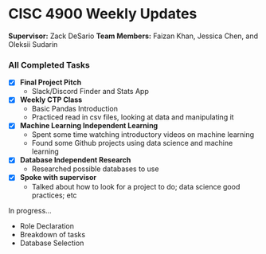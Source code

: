 # CISC 4900 Weekly Updates

**Supervisor:** Zack DeSario
**Team Members:** Faizan Khan, Jessica Chen, and Oleksii Sudarin 
### All Completed Tasks 
- [x] **Final Project Pitch**
    - Slack/Discord Finder and Stats App
- [x] **Weekly CTP Class**
    - Basic Pandas Introduction
    - Practiced read in csv files, looking at data and manipulating it
- [x] **Machine Learning Independent Learning**
    - Spent some time watching introductory videos on machine learning
    - Found some Github projects using data science and machine learning 
- [x] **Database Independent Research**
    - Researched possible databases to use
- [x] **Spoke with supervisor** 
    - Talked about how to look for a project to do; data science good practices; etc

In progress...
- Role Declaration 
- Breakdown of tasks
- Database Selection



